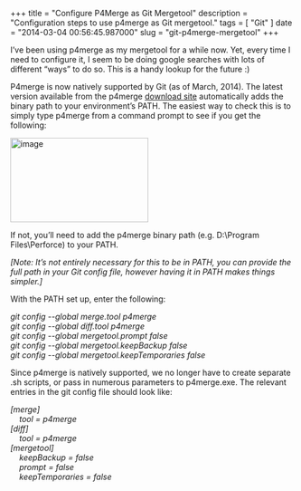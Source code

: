 
+++
title = "Configure P4Merge as Git Mergetool"
description = "Configuration steps to use p4merge as Git mergetool."
tags = [ "Git" ]
date = "2014-03-04 00:56:45.987000"
slug = "git-p4merge-mergetool"
+++
<p>I’ve been using p4merge as my mergetool for a while now. Yet, every time I need to configure it, I seem to be doing google searches with lots of different “ways” to do so. This is a handy lookup for the future :)</p> <p>P4merge is now natively supported by Git (as of March, 2014). The latest version available from the p4merge <a href="http://www.perforce.com/product/components/perforce-visual-merge-and-diff-tools">download site</a> automatically adds the binary path to your environment’s PATH. The easiest way to check this is to simply type p4merge from a command prompt to see if you get the following:</p> <p><a href="http://www.heartysoft.com/Media/Default/Windows-Live-Writer/hs12yanki4yiegkygp1uz3v3/image%5B2%5D.png"><img title="image" style="border-left-width: 0px; border-right-width: 0px; border-bottom-width: 0px; display: inline; border-top-width: 0px" border="0" alt="image" src="http://www.heartysoft.com/Media/Default/Windows-Live-Writer/1wsop05s5p15n5mjenj15v0b/image_thumb.png" width="244" height="149"></a> </p> <p>If not, you’ll need to add the p4merge binary path (e.g. D:\Program Files\Perforce) to your PATH.</p> <p><em>[Note: It’s not entirely necessary for this to be in PATH, you can provide the full path in your Git config file, however having it in PATH makes things simpler.]</em></p> <p>With the PATH set up, enter the following:</p> <p><em>git config --global merge.tool p4merge<br><em>git config --global diff.tool p4merge</em><br></em><em>git config --global mergetool.prompt false<br><em>git config --global mergetool.keepBackup false<br><em>git config --global mergetool.keepTemporaries false</em></em></em></p> <p>Since p4merge is natively supported, we no longer have to create separate .sh scripts, or pass in numerous parameters to p4merge.exe. The relevant entries in the git config file should look like:</p> <p><em>[merge]<br>&nbsp;&nbsp;&nbsp; tool = p4merge<br>[diff]<br>&nbsp;&nbsp;&nbsp; tool = p4merge<br>[mergetool]<br>&nbsp;&nbsp;&nbsp; keepBackup = false<br>&nbsp;&nbsp;&nbsp; prompt = false<br>&nbsp;&nbsp;&nbsp; keepTemporaries = false</em></p>
        